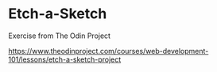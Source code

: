 # Etch-a-Sketch

Exercise from The Odin Project

https://www.theodinproject.com/courses/web-development-101/lessons/etch-a-sketch-project